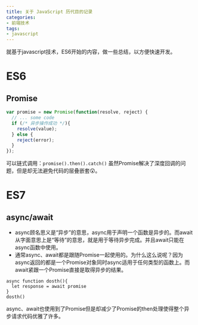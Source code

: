 ```yaml
---
title: 关于 JavaScript 历代目的记录
categories: 
- 前端技术
tags:
- javascript
---
```


就基于javascript技术，ES6开始的内容，做一些总结，以方便快速开发。
<!--more-->
# ES6

## Promise
 
```javascript
var promise = new Promise(function(resolve, reject) {
  // ... some code
  if (/* 异步操作成功 */){
    resolve(value);
  } else {
    reject(error);
  }
});
```
可以链式调用：`promise().then().catch()`
虽然Promise解决了深度回调的问题，但是却无法避免代码的层叠嵌套:astonished:。
# ES7
## async/await
- async顾名思义是“异步”的意思，async用于声明一个函数是异步的。而await从字面意思上是“等待”的意思，就是用于等待异步完成。并且await只能在async函数中使用。
- 通常async、await都是跟随Promise一起使用的。为什么这么说呢？因为async返回的都是一个Promise对象同时async适用于任何类型的函数上。而await紧跟一个Promise直接是取得异步的结果。
 
```
async function dosth(){
  let response = await promise
}
dosth()
```
async、await也使用到了Promise但是却减少了Promise的then处理使得整个异步请求代码优雅了许多。